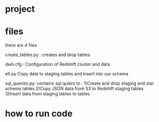 # project

# files 
there are 4 files

create_tables.py : creates and drop tables 

dwh.cfg : Configuration of Redshift cluster and data 

etl.py Copy data to staging tables and insert into our schema 

sql_queries.py:  contains sql quiers to : 
1)Create and drop staging and star schema tables
2)Copy JSON data from S3 to Redshift staging tables
3)Insert data from staging tables to tables

# how to run code

